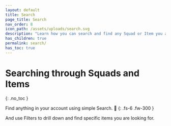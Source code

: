 ```yaml
---
layout: default
title: Search
page_title: Search
nav_order: 8
icon_path: /assets/uploads/search.svg
description: "Learn how you can search and find any Squad or Item you are working on in Zepel"
has_children: true
permalink: search/
has_toc: true
---
```


# Searching through Squads and Items
{: .no_toc }

Find anything in your account using simple Search. 🔎
{: .fs-6 .fw-300 }

And use Filters to drill down and find specific items you are looking for.